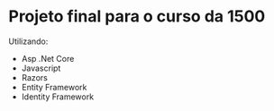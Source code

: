 # Projeto final para o curso da 1500
Utilizando:
- Asp .Net Core
- Javascript
- Razors
- Entity Framework
- Identity Framework
